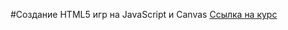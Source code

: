 #Создание HTML5 игр на JavaScript и Canvas
[Ссылка на курс](https://www.udemy.com/course/html5-arkanoid/  "Создание HTML5 игр на JavaScript и Canvas")
